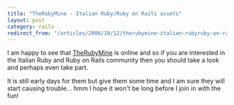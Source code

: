 ```yaml
---
title: "TheRubyMine - Italian Ruby/Ruby on Rails assets"
layout: post
category: rails
redirect_from: "/articles/2006/10/12/therubymine-italian-rubyruby-on-rails-resources/"
---
```

I am happy to see that [TheRubyMine](http://therubymine.com) is online and so if you are interested in the Italian Ruby and Ruby on Rails community then you should take a look and perhaps even take part.

It is still early days for them but give them some time and I am sure they will start causing trouble… hmm I hope it won't be long before I join in with the fun!
